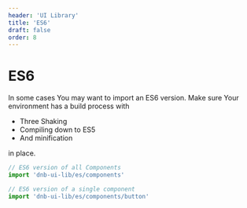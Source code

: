 ```yaml
---
header: 'UI Library'
title: 'ES6'
draft: false
order: 8
---
```


# ES6

In some cases You may want to import an ES6 version. Make sure Your environment has a build process with

- Three Shaking
- Compiling down to ES5
- And minification

in place.

```js
// ES6 version of all Components
import 'dnb-ui-lib/es/components'

// ES6 version of a single component
import 'dnb-ui-lib/es/components/button'
```
